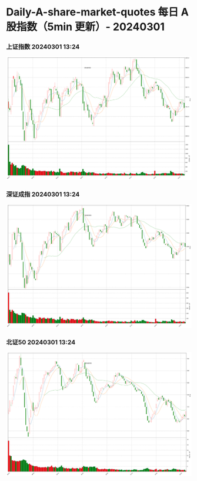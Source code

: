
# Daily-A-share-market-quotes 每日 A 股指数（5min 更新）- 20240301

### 上证指数 20240301 13:24
![](./fig/2024/3/20240301-sh000001.png)

### 深证成指 20240301 13:24
![](./fig/2024/3/20240301-sz399001.png)

### 北证50 20240301 13:24
![](./fig/2024/3/20240301-bj899050.png)
